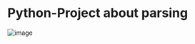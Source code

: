 # Python-Project about parsing
![image](https://github.com/b1005g/Python-Project/assets/69081460/fcb41988-7e4b-41c1-94e1-40db72466ac5)
